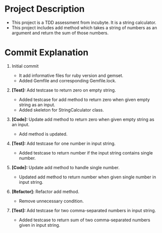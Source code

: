 # Project Description

- This project is a TDD assessment from incubyte. It is a string calculator.
- This project includes add method which takes a string of numbers as an argument and return the sum of those numbers.


# Commit Explanation

1. Initial commit
   - It add informative files for ruby version and gemset. 
   - Added Gemfile and corresponding Gemfile.lock.

2. **[Test]:** Add testcase to return zero on empty string.
   - Added testcase for add method to return zero when given empty string as an input.
   - Added skeleton for StringCalculator class.

3. **[Code]:** Update add method to return zero when given empty string as an input.
   - Add method is updated.

4. **[Test]:** Add testcase for one number in input string.
   - Added testcase to return number if the input string contains single number.

5. **[Code]:** Update add method to handle single number.
   - Updated add method to return number when given single number in input string.

6. **[Refactor]:** Refactor add method.
   - Remove unnecessary condition.

7. **[Test]:** Add testcase for two comma-separated numbers in input string.
   - Added testcase to return sum of two comma-separated numbers given in input string.
